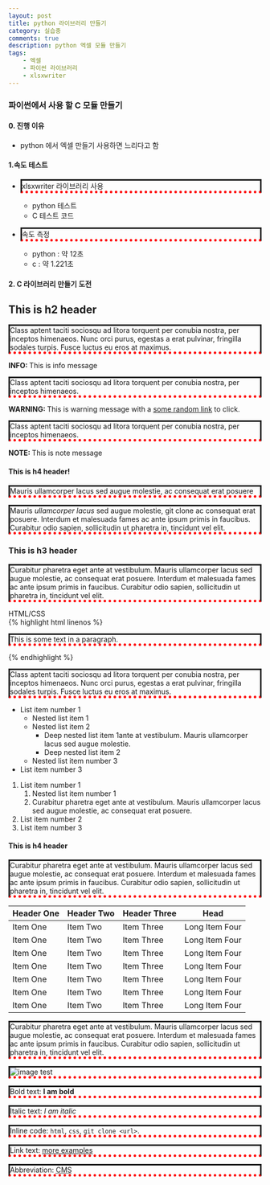 ```yaml
---
layout: post
title: python 라이브러리 만들기
category: 실습중
comments: true
description: python 엑셀 모듈 만들기
tags:
    - 엑셀
    - 파이썬 라이브러리
    - xlsxwriter
---
```




### 파이썬에서 사용 할 C 모듈 만들기

#### 0. 진행 이유
  -  python 에서 엑셀 만들기 사용하면 느리다고 함

#### 1.속도 테스트
  - xlsxwriter 라이브러리 사용  
     - python 테스트
     <script src="https://gist.github.com/pyeongho/175edfafa9f6b41d9755373222d56c0d.js"></script>     
     - C 테스트 코드
     <script src="https://gist.github.com/pyeongho/a4ee815aaa703709f0de758d2fbbf840.js"></script>
     
 - 속도 측정
    - python : 약 12초
    - c : 약 1.221초

#### 2. C 라이브러리 만들기 도전 



## This is h2 header

Class aptent taciti sociosqu ad litora torquent per conubia nostra, per inceptos himenaeos. 
Nunc orci purus, egestas a erat pulvinar, fringilla sodales turpis. Fusce luctus eu eros at maximus. 

<div class="info alert"><strong>INFO: </strong> This is info message</div>

Class aptent taciti sociosqu ad litora torquent per conubia nostra, per inceptos himenaeos. 

<div class="warning alert"><strong>WARNING: </strong>This is warning message with a <a href="#">some random link</a> to click.</div>

Class aptent taciti sociosqu ad litora torquent per conubia nostra, per inceptos himenaeos. 

<div class="note alert"><strong>NOTE: </strong>This is note message</div>

<div class="success alert">
<h4>This is h4 header!</h4>
<p>Mauris ullamcorper lacus sed augue molestie, ac consequat erat posuere</p>
<p>Mauris <i>ullamcorper lacus</i> sed augue molestie, git clone ac consequat erat posuere. Interdum et malesuada fames ac ante ipsum primis in faucibus. Curabitur odio sapien, sollicitudin ut pharetra in, tincidunt vel elit.</p>
</div>

### This is h3 header

Curabitur pharetra eget ante at vestibulum. Mauris ullamcorper lacus sed augue molestie, ac consequat erat posuere. Interdum et malesuada fames ac ante ipsum primis in faucibus. Curabitur odio sapien, sollicitudin ut pharetra in, tincidunt vel elit.

<div class="highlighter-header">HTML/CSS</div>
{% highlight html linenos %}
<!DOCTYPE html>
<html>
<head>
   <style>
      p {
          border-style: solid;
          border-bottom: thick dotted #ff0000;
        }
   </style>
</head>
<body>
    <p>This is some text in a paragraph.</p>
</body>
</html>
{% endhighlight %}

Class aptent taciti sociosqu ad litora torquent per conubia nostra, per inceptos himenaeos. 
Nunc orci purus, egestas a erat pulvinar, fringilla sodales turpis. Fusce luctus eu eros at maximus. 

- List item number 1
    - Nested list item 1
    - Nested list item 2
        - Deep nested list item 1ante at vestibulum. Mauris ullamcorper lacus sed augue molestie.
        - Deep nested list item 2
    - Nested list item number 3
- List item number 3

1. List item number 1
    1. Nested list item number 1
    2. Curabitur pharetra eget ante at vestibulum. Mauris ullamcorper lacus sed augue molestie, ac consequat erat posuere.
2. List item number 2
3. List item number 3


#### This is h4 header

Curabitur pharetra eget ante at vestibulum. Mauris ullamcorper lacus sed augue molestie, ac consequat erat posuere. Interdum et malesuada fames ac ante ipsum primis in faucibus. Curabitur odio sapien, sollicitudin ut pharetra in, tincidunt vel elit.


| Header One     | Header Two | Header Three | Head |
| ------------- | ------------- | ----------- | -------- |
| Item One       | Item Two       | Item Three   | Long Item Four   |
| Item One       | Item Two       | Item Three   | Long Item Four   |
| Item One       | Item Two       | Item Three   | Long Item Four   |
| Item One       | Item Two       | Item Three   | Long Item Four   |
| Item One       | Item Two       | Item Three   | Long Item Four   |
| Item One       | Item Two       | Item Three   | Long Item Four   |
| Item One       | Item Two       | Item Three   | Long Item Four   |


Curabitur pharetra eget ante at vestibulum. Mauris ullamcorper lacus sed augue molestie, ac consequat erat posuere. Interdum et malesuada fames ac ante ipsum primis in faucibus. Curabitur odio sapien, sollicitudin ut pharetra in, tincidunt vel elit.

![image test](/resources/images/main_front.jpg) 

Bold text: __I am bold__

Italic text: *I am italic*

Inline code: `html`, `css`, `git clone <url>`.

Link text: [more examples](http://www.dennis-grinch.co.uk)

Abbreviation: <abbr title='Content Management System'>CMS</abbr>
